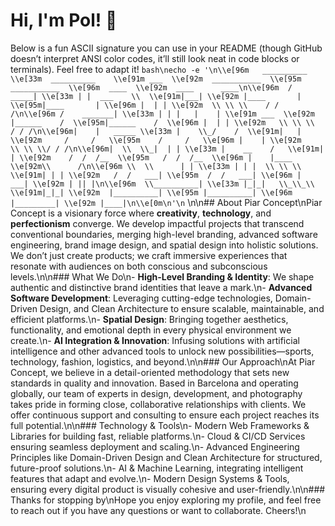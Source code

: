 # Hi, I'm Pol! 👋
Below is a fun ASCII signature you can use in your README (though GitHub doesn’t interpret ANSI color codes, it’ll still look neat in code blocks or terminals). Feel free to adapt it!
```bash\necho -e '\n\\e[96m   __________  \\e[33m  __________    \\e[91m ___  \\e[92m  ___________  \\e[95m ___________  \\e[96m  ____  \\e[92m  ____      ____\n\\e[96m  /     _____| \\e[33m | |  ___    \\  \\e[91m|___| \\e[92m |____       | \\e[95m|____       | \\e[96m |  | | \\e[92m  \\ \\ \\    / / /\n\\e[96m /    _______| \\e[33m | | |   |    | \\e[91m ___  \\e[92m |______    /  \\e[95m|______    /  \\e[96m |  | | \\e[92m   \\ \\ \\  / / /\n\\e[96m|    |   _____ \\e[33m |    \\_/    /  \\e[91m|   | \\e[92m     /     /   \\e[95m    /     /   \\e[96m |    | \\e[92m    \\ \\ \\/ / /\n\\e[96m|  \\  \\_|  | | \\e[33m |    __    /   \\e[91m|   | \\e[92m    /  /  /__  \\e[95m   /  /  /__  \\e[96m |    |____  \\e[92m\\      /\n\\e[96m \\  \\      | | \\e[33m | | |  \\ \\ \\   \\e[91m| | | \\e[92m   /  /   ___| \\e[95m  /  /   ___| \\e[96m |      ___| \\e[92m | || |\n\\e[96m  \\__________| \\e[33m |_|_|   \\_\\_\\  \\e[91m|_|_| \\e[92m  |__________| \\e[95m |__________| \\e[96m |_________| \\e[92m |____|\n\\e[0m\n'\n```
\n\n## About Piar Concept\nPiar Concept is a visionary force where **creativity**, **technology**, and **perfectionism** converge. We develop impactful projects that transcend conventional boundaries, merging high-level branding, advanced software engineering, brand image design, and spatial design into holistic solutions. We don’t just create products; we craft immersive experiences that resonate with audiences on both conscious and subconscious levels.\n\n### What We Do\n- **High-Level Branding & Identity**: We shape authentic and distinctive brand identities that leave a mark.\n- **Advanced Software Development**: Leveraging cutting-edge technologies, Domain-Driven Design, and Clean Architecture to ensure scalable, maintainable, and efficient platforms.\n- **Spatial Design**: Bringing together aesthetics, functionality, and emotional depth in every physical environment we create.\n- **AI Integration & Innovation**: Infusing solutions with artificial intelligence and other advanced tools to unlock new possibilities—sports, technology, fashion, logistics, and beyond.\n\n### Our Approach\nAt Piar Concept, we believe in a detail-oriented methodology that sets new standards in quality and innovation. Based in Barcelona and operating globally, our team of experts in design, development, and photography takes pride in forming close, collaborative relationships with clients. We offer continuous support and consulting to ensure each project reaches its full potential.\n\n### Technology & Tools\n- Modern Web Frameworks & Libraries for building fast, reliable platforms.\n- Cloud & CI/CD Services ensuring seamless deployment and scaling.\n- Advanced Engineering Principles like Domain-Driven Design and Clean Architecture for structured, future-proof solutions.\n- AI & Machine Learning, integrating intelligent features that adapt and evolve.\n- Modern Design Systems & Tools, ensuring every digital product is visually cohesive and user-friendly.\n\n### Thanks for stopping by\nHope you enjoy exploring my profile, and feel free to reach out if you have any questions or want to collaborate. Cheers!\n

